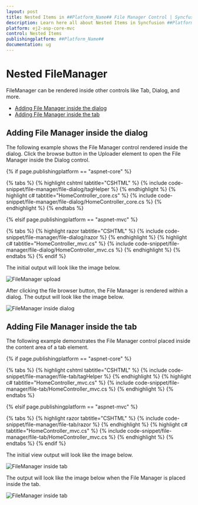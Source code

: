 ```yaml
---
layout: post
title: Nested Items in ##Platform_Name## File Manager Control | Syncfusion
description: Learn here all about Nested Items in Syncfusion ##Platform_Name## File Manager control of Syncfusion Essential JS 2 and more.
platform: ej2-asp-core-mvc
control: Nested Items
publishingplatform: ##Platform_Name##
documentation: ug
---
```


# Nested FileManager

FileManager can be rendered inside other controls like Tab, Dialog, and more.

* [Adding File Manager inside the dialog](#adding-file-manager-inside-the-dialog)
* [Adding  File Manager inside the tab](#adding-file-manager-inside-the-tab)

## Adding File Manager inside the dialog

The following example shows the File Manager control rendered inside the dialog. Click the browse button in the Uploader element to open the File Manager inside the Dialog control.

{% if page.publishingplatform == "aspnet-core" %}

{% tabs %}
{% highlight cshtml tabtitle="CSHTML" %}
{% include code-snippet/file-manager/file-dialog/tagHelper %}
{% endhighlight %}
{% highlight c# tabtitle="HomeController_core.cs" %}
{% include code-snippet/file-manager/file-dialog/HomeController_core.cs %}
{% endhighlight %}
{% endtabs %}

{% elsif page.publishingplatform == "aspnet-mvc" %}

{% tabs %}
{% highlight razor tabtitle="CSHTML" %}
{% include code-snippet/file-manager/file-dialog/razor %}
{% endhighlight %}
{% highlight c# tabtitle="HomeController_mvc.cs" %}
{% include code-snippet/file-manager/file-dialog/HomeController_mvc.cs %}
{% endhighlight %}
{% endtabs %}
{% endif %}


The initial output will look like the image below.

![FileManager upload ](../images/file_upload.PNG)

After clicking the file browser button, the File Manager is rendered within a dialog. The output will look like the image below.

![FileManager inside dialog ](../images/file_dialog.PNG)

## Adding File Manager inside the tab

The following example demonstrates the File Manager control placed inside the content area of a tab element.

{% if page.publishingplatform == "aspnet-core" %}

{% tabs %}
{% highlight cshtml tabtitle="CSHTML" %}
{% include code-snippet/file-manager/file-tab/tagHelper %}
{% endhighlight %}
{% highlight c# tabtitle="HomeController_mvc.cs" %}
{% include code-snippet/file-manager/file-tab/HomeController_mvc.cs %}
{% endhighlight %}
{% endtabs %}

{% elsif page.publishingplatform == "aspnet-mvc" %}

{% tabs %}
{% highlight razor tabtitle="CSHTML" %}
{% include code-snippet/file-manager/file-tab/razor %}
{% endhighlight %}
{% highlight c# tabtitle="HomeController_mvc.cs" %}
{% include code-snippet/file-manager/file-tab/HomeController_mvc.cs %}
{% endhighlight %}
{% endtabs %}
{% endif %}



The initial view output will look like the image below.

![FileManager inside tab ](../images/file_tab.PNG)

The output will look like the image below when the File Manager is placed inside the tab.

![FileManager inside tab ](../images/file_tab_item.PNG)